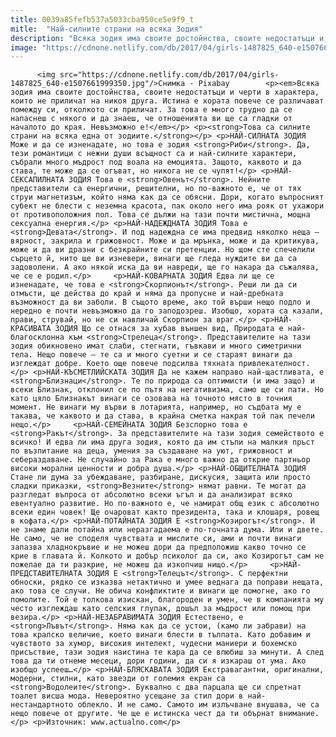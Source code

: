 ```yaml
---
title: 0039a85fefb537a5033cba950ce5e9f9_t
mitle:  "Най-силните страни на всяка Зодия"
description: "Всяка зодия има своите достойнства, своите недостатъци и черти в характера, които не приличат на никоя друга. Истина е хората повече се различават помежду си, отколкото си приличат. За това е много трудно да се напаснеш с някого и да знаеш, че отношенията ви ще са гладки от началото до края. Невъзможно е! Това са …"
image: "https://cdnone.netlify.com/db/2017/04/girls-1487825_640-e1507661999350.jpg"
---
```


          <img src="https://cdnone.netlify.com/db/2017/04/girls-1487825_640-e1507661999350.jpg"/>Снимка - Pixabay        <p><em>Всяка зодия има своите достойнства, своите недостатъци и черти в характера, които не приличат на никоя друга. Истина е хората повече се различават помежду си, отколкото си приличат. За това е много трудно да се напаснеш с някого и да знаеш, че отношенията ви ще са гладки от началото до края. Невъзможно е!</em></p> <p><strong>Това са силните страни на всяка една от зодиите.</strong></p> <p>НАЙ-СИЛНАТА ЗОДИЯ Може и да се изненадате, но това е зодия <strong>Риби</strong>. Да, тези романтици с нежни души всъщност са и най-силните характери, събрали много мъдрост под воала на емоцията. Защото, каквото и да става, те може да се огъват, но никога не се чупят!</p> <p>НАЙ-СЕКСАПИЛНАТА ЗОДИЯ Това е <strong>Овенът</strong>. Нейните представители са енергични, решителни, но по-важното е, че от тях струи магнетизъм, който няма как да се обясни. Дори, когато въпросният субект не блести с неземна красота, пак около него има рояк от ухажори от противоположния пол. Това се дължи на тази почти мистична, мощна сексуална енергия.</p> <p>НАЙ-НАДЕЖДНАТА ЗОДИЯ Това е <strong>Девата</strong>. И под надеждна се има предвид няколко неща – вярност, закрила и грижовност. Може и да мрънка, може и да критикува, може и да ви дразни с безкрайните си претенции. Но щом сте спечелили сърцето й, нито ще ви изневери, винаги ще гледа нуждите ви да са задоволени. А ако някой иска да ви навреди, ще го накара да съжалява, че се е родил.</p>     <p>НАЙ-КОВАРНАТА ЗОДИЯ Едва ли ще се изненадате, че това е <strong>Скорпионът</strong>. Реши ли да си отмъсти, ще действа до край и няма да пропусне и най-дребната възможност да ви заболи. В същото време, ако той върши нещо подло и нередно е почти невъзможно да го заподозреш. Изобщо, хората са казали, прави, струвай, но не си навличай Скорпион за враг.</p> <p>НАЙ-КРАСИВАТА ЗОДИЯ Що се отнася за хубав външен вид, Природата е най-благосклонна към <strong>Стрелеца</strong>. Представителите на тази зодия обикновено имат слаби, стегнати, гъвкави и много симетрични тела. Нещо повече – те са и много суетни и се стараят винаги да изглеждат добре. Което още повече подсилва тяхната привлекателност.</p> <p>НАЙ-КЪСМЕТЛИЙСКАТА ЗОДИЯ Да не кажем направо най-щастливата, е <strong>Близнаци</strong>. Те по природа са оптимисти (и има защо) и всеки Близнак, отклонил се по пътя на негативизма, само ще си пати. Но като цяло Близнакът винаги се озовава на точното място в точния момент. Не винаги му върви в лотарията, например, но съдбата му е такава, че каквото и да става, в крайна сметка накрая той пак печели нещо.</p>     <p>НАЙ-СЕМЕЙНАТА ЗОДИЯ Безспорно това е <strong>Ракът</strong>. За представителите на тази зодия семейството е всичко! И едва ли има друга зодия, която да им стъпи на малкия пръст по възпитание на деца, умения за създаване на уют, грижовност и себераздаване. Не случайно за Рака е много важно да открие партньор високи морални ценности и добра душа.</p> <p>НАЙ-ОБЩИТЕЛНАТА ЗОДИЯ Стане ли дума за убеждаване, разбиране, дискусия, защита или просто сладки приказки, <strong>Везните</strong> нямат равни. Те могат да разгледат въпроса от абсолютно всеки ъгъл и да анализират всяко евентуално развитие. Но по-важното е, че намират общ език с абсолютно всеки един човек! Ще очароват както президента, така и клошаря, ровещ в кофата.</p> <p>НАЙ-ПОТАЙНАТА ЗОДИЯ Е <strong>Козирогът</strong>. И не знаме дали потайна или неразгадаема е по-точната дума. Или и двете. Не само, че не споделя чувствата и мислите си, ами и почти винаги запазва хладнокръвие и не можеш дори да предположиш какво точно се крие в главата й. Колкото и добър психолог да си, ако Козирогът сам не пожелае да ти разкрие, не можеш да изкопчиш нищо.</p>     <p>НАЙ-ПРЕДСТАВИТЕЛНАТА ЗОДИЯ Е <strong>Телецът</strong>. С перфектни обноски, рядко се изказва нетактично и умее веднага да поправи нещата, ако това се случи. Не обича конфликтите и винаги ще помогне, ако го помолите. Той е толкова изискан, благороден и умен, че в компанията му често изглеждаш като селския глупак, дошъл за мъдрост или помощ при везира.</p> <p>НАЙ-НЕЗАБРАВИМАТА ЗОДИЯ Естествено, е <strong>Лъвът</strong>. Няма как да се устои, (камо ли забрави) на това кралско величие, което винаги блести в тълпата. Като добавим и чувството за хумор, високия интелект, чудесни маниери и бохемско присъствие, тази зодия наистина те кара да се влюбиш за минути. А след това да ти отнеме месеци, дори години, да си я изкараш от ума. Ако изобщо успееш…</p> <p>НАЙ-БЛЯСКАВАТА ЗОДИЯ Екстравагантни, оригинални, модерни, стилни, като звезди от големия екран са <strong>Водолеите</strong>. Буквално с два парцала ще си спретнат тоалет висша мода. Невероятно усещане за стил дори в най-нестандартното облекло. И не само. Самото им излъчване внушава, че са нещо повече от другите. Че ще е истинска чест да ти обърнат внимание.</p> <p>Източник: www.actualno.com</p>        